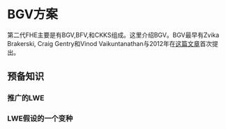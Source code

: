 # BGV方案
第二代FHE主要是有BGV,BFV,和CKKS组成。这里介绍BGV。BGV最早有Zvika Brakerski, Craig Gentry和Vinod Vaikuntanathan与2012年在[这篇文章](https://eprint.iacr.org/2011/277)首次提出。

## 预备知识

### 推广的LWE

### LWE假设的一个变种

